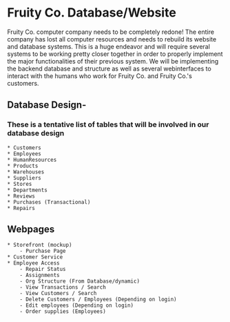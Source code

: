 # Fruity Co. Database/Website

Fruity Co. computer company needs to be completely redone! The entire company has lost all computer resources and needs to rebuild its website and database systems.
This is a huge endeavor and will require several systems to be working pretty closer together in order to properly implement the major functionalities of their previous system.
We will be implementing the backend database and structure as well as several webinterfaces to interact with the humans who work for Fruity Co. and Fruity Co.'s customers.



## Database Design-

### These is a tentative list of tables that will be involved in our database design

    * Customers
    * Employees
    * HumanResources
    * Products
    * Warehouses
    * Suppliers
    * Stores
    * Departments
    * Reviews
    * Purchases (Transactional)
    * Repairs

## Webpages

    * Storefront (mockup)
        - Purchase Page
    * Customer Service
    * Employee Access
        - Repair Status
        - Assignments
        - Org Structure (From Database/dynamic)
        - View Transactions / Search
        - View Customers / Search
        - Delete Customers / Employees (Depending on login)
        - Edit employees (Depending on login)
        - Order supplies (Employees)
        
    
